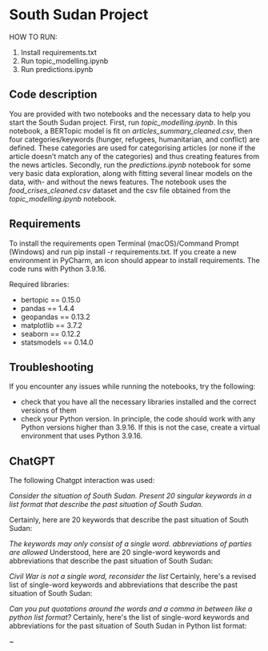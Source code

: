 # South Sudan Project 

HOW TO RUN:
1. Install requirements.txt
2. Run topic_modelling.ipynb
3. Run predictions.ipynb

## Code description
You are provided with two notebooks and the necessary data to help you start the South Sudan project. First, run _topic_modelling.ipynb_. In this notebook, a BERTopic model is fit on _articles_summary_cleaned.csv_, then four categories/keywords (hunger, refugees, humanitarian, and conflict) are defined. These categories are used for categorising articles (or none if the article doesn’t match any of the categories) and thus creating features from the news articles. Secondly, run the _predictions.ipynb_ notebook for some very basic data exploration, along with fitting several linear models on the data, with- and without the news features. The notebook uses the _food_crises_cleaned.csv_ dataset and the csv file obtained from the  _topic_modelling.ipynb_ notebook.

## Requirements
To install the requirements open Terminal (macOS)/Command Prompt (Windows) and run pip install -r requirements.txt. If you create a new environment in PyCharm, an icon should appear to install requirements. The code runs with Python 3.9.16.

Required libraries:
- bertopic == 0.15.0 
- pandas == 1.4.4 
- geopandas == 0.13.2 
- matplotlib == 3.7.2 
- seaborn == 0.12.2
- statsmodels == 0.14.0 

## Troubleshooting

If you encounter any issues while running the notebooks, try the following:
- check that you have all the necessary libraries installed and the correct versions of them
- check your Python version. In principle, the code should work with any Python versions higher than 3.9.16. If this is not the case, create a virtual environment that uses Python 3.9.16.

## ChatGPT
The following Chatgpt interaction was used:

<i>Consider the situation of South Sudan. Present 20 singular keywords in a list format that describe the past situation of South Sudan.</i>

Certainly, here are 20 keywords that describe the past situation of South Sudan:

<i>The keywords may only consist of a single word. abbreviations of parties are allowed</i>
Understood, here are 20 single-word keywords and abbreviations that describe the past situation of South Sudan:

<i>Civil War is not a single word, reconsider the list</i>
Certainly, here's a revised list of single-word keywords and abbreviations that describe the past situation of South Sudan:

<i>Can you put quotations around the words and a comma in between like a python list format?</i>
Certainly, here's the list of single-word keywords and abbreviations for the past situation of South Sudan in Python list format:

~